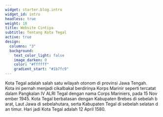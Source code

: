 ```yaml
---
widget: starter.blog.intro
widget_id: intro
headless: true
weight: 10
title: Website Cintiya
subtitle: Tentang Kota Tegal
active: true
design:
  columns: "3"
  background:
    text_color_light: false
    image_darken: 0
    color: "#ffffff"
    gradient_start: "#1b7fc9"
---
```

Kota Tegal adalah salah satu wilayah otonom di provinsi Jawa Tengah. Kota ini pernah menjadi cikalbakal berdirinya Korps Marinir seperti tercatat dalam Pangkalan IV ALRI Tegal dengan nama Corps Mariniers, pada 15 November 1945. Kota Tegal berbatasan dengan Kabupaten Brebes di sebelah barat, Laut Jawa di sebelahutara, serta Kabupaten Tegal di sebelah selatan dan timur. Hari jadi Kota Tegal adalah 12 April 1580.